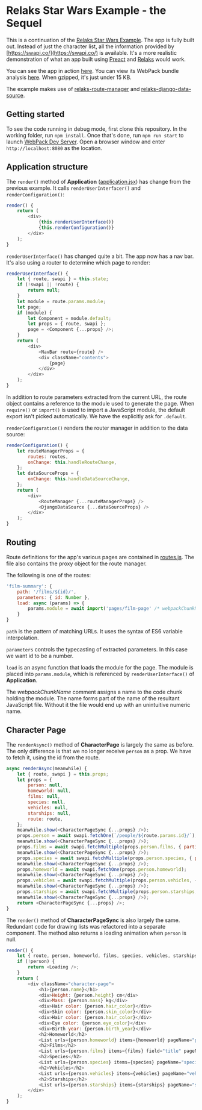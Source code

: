 # Relaks Star Wars Example - the Sequel

This is a continuation of the [Relaks Star Wars Example](https://github.com/chung-leong/relaks-starwars-example).
The app is fully built out. Instead of just the character list, all the
information provided by [https://swapi.co/](https://swapi.co/) is available.
It's a more realistic demonstration of what an app built using [Preact](https://preactjs.com/) and
[Relaks](https://github.com/chung-leong/relaks) would work.

You can see the app in action [here](https://trambar.io/examples/starwars-v/).
You can view its WebPack bundle analysis [here](https://trambar.io/examples/starwars-v/report.html).
When gzipped, it's just under 15 KB.

The example makes use of [relaks-route-manager](https://github.com/chung-leong/relaks-route-manager)
and [relaks-django-data-source](https://github.com/chung-leong/relaks-django-data-source).

## Getting started

To see the code running in debug mode, first clone this repository. In the
working folder, run `npm install`. Once that's done, run `npm run start` to
launch [WebPack Dev Server](https://webpack.js.org/configuration/dev-server/).
Open a browser window and enter `http://localhost:8080` as the location.

## Application structure

The `render()` method of **Application** ([application.jsx](https://github.com/chung-leong/relaks-starwars-example-sequel/blob/master/src/application.jsx#L28))
has change from the previous example. It calls `renderUserInterfacer()` and
`renderConfiguration()`:

```js
render() {
    return (
        <div>
            {this.renderUserInterface()}
            {this.renderConfiguration()}
        </div>
    );
}
```

`renderUserInterface()` has changed quite a bit. The app now has a nav bar. It's
also using a router to determine which page to render:

```js
renderUserInterface() {
    let { route, swapi } = this.state;
    if (!swapi || !route) {
        return null;
    }
    let module = route.params.module;
    let page;
    if (module) {
        let Component = module.default;
        let props = { route, swapi };
        page = <Component {...props} />;
    }
    return (
        <div>
            <NavBar route={route} />
            <div className="contents">
                {page}
            </div>
        </div>
    );
}
```

In addition to route parameters extracted from the current URL, the route object
contains a reference to the module used to generate the page. When `require()`
or `import()` is used to import a JavaScript module, the default export isn't
picked automatically. We have the explicitly ask for `.default`.

`renderConfiguration()` renders the router manager in addition to the data
source:

```js
renderConfiguration() {
    let routeManagerProps = {
        routes: routes,
        onChange: this.handleRouteChange,
    };
    let dataSourceProps = {
        onChange: this.handleDataSourceChange,
    };
    return (
        <div>
            <RouteManager {...routeManagerProps} />
            <DjangoDataSource {...dataSourceProps} />
        </div>
    );
}
```

## Routing

Route definitions for the app's various pages are contained in
[routes.js](https://github.com/chung-leong/relaks-starwars-example-sequel/blob/master/src/routes.js).
The file also contains the proxy object for the route manager.

The following is one of the routes:

```js
'film-summary': {
    path: '/films/${id}/',
    parameters: { id: Number },
    load: async (params) => {
        params.module = await import('pages/film-page' /* webpackChunkName: "film-page" */);
    }
}
```

`path` is the pattern of matching URLs. It uses the syntax of ES6 variable
interpolation.

`parameters` controls the typecasting of extracted parameters. In
this case we want id to be a number.

`load` is an async function that loads the module for the page. The module is
placed into `params.module`, which is referenced by `renderUserInterface()` of
**Application**.

The *webpackChunkName* comment assigns a name to the code chunk holding the
module. The name forms part of the name of the resultant JavaScript file.
Without it the file would end up with an unintuitive numeric name.

## Character Page

The `renderAsync()` method of **CharacterPage** is largely the same as before.
The only difference is that we no longer receive `person` as a prop. We have
to fetch it, using the id from the route.

```js
async renderAsync(meanwhile) {
    let { route, swapi } = this.props;
    let props = {
        person: null,
        homeworld: null,
        films: null,
        species: null,
        vehicles: null,
        starships: null,
        route: route,
    };
    meanwhile.show(<CharacterPageSync {...props} />);
    props.person = await swapi.fetchOne(`/people/${route.params.id}/`);
    meanwhile.show(<CharacterPageSync {...props} />);
    props.films = await swapi.fetchMultiple(props.person.films, { partial: 0.4 });
    meanwhile.show(<CharacterPageSync {...props} />);
    props.species = await swapi.fetchMultiple(props.person.species, { partial: 0.4 });
    meanwhile.show(<CharacterPageSync {...props} />);
    props.homeworld = await swapi.fetchOne(props.person.homeworld);
    meanwhile.show(<CharacterPageSync {...props} />);
    props.vehicles = await swapi.fetchMultiple(props.person.vehicles, { partial: 0.4 });
    meanwhile.show(<CharacterPageSync {...props} />);
    props.starships = await swapi.fetchMultiple(props.person.starships, { partial: 0.4 });
    meanwhile.show(<CharacterPageSync {...props} />);
    return <CharacterPageSync {...props} />;
}
```

The `render()` method of **CharacterPageSync** is also largely the same.
Redundant code for drawing lists was refactored into a separate component.
The method also returns a loading animation when `person` is null.

```js
render() {
    let { route, person, homeworld, films, species, vehicles, starships } = this.props;
    if (!person) {
        return <Loading />;
    }
    return (
        <div className="character-page">
            <h1>{person.name}</h1>
            <div>Height: {person.height} cm</div>
            <div>Mass: {person.mass} kg</div>
            <div>Hair color: {person.hair_color}</div>
            <div>Skin color: {person.skin_color}</div>
            <div>Hair color: {person.hair_color}</div>
            <div>Eye color: {person.eye_color}</div>
            <div>Birth year: {person.birth_year}</div>
            <h2>Homeworld</h2>
            <List urls={person.homeworld} items={homeworld} pageName="planet-summary" route={route} />
            <h2>Films</h2>
            <List urls={person.films} items={films} field="title" pageName="film-summary" route={route} />
            <h2>Species</h2>
            <List urls={person.species} items={species} pageName="species-summary" route={route} />
            <h2>Vehicles</h2>
            <List urls={person.vehicles} items={vehicles} pageName="vehicle-summary" route={route} />
            <h2>Starships</h2>
            <List urls={person.starships} items={starships} pageName="starship-summary" route={route} />
        </div>
    );
}
```
